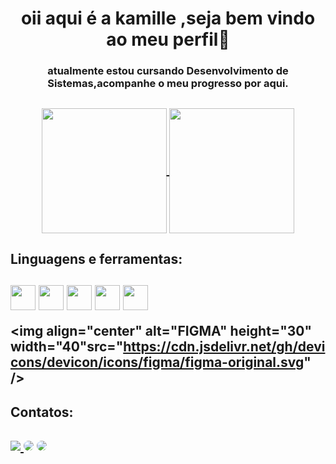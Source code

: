 
 <h1 align="center" >oii aqui é a kamille ,seja bem vindo ao meu perfil🌠</h1>

 <div align="center">
<h3 align="center" font-family = "Playpen Sans" >atualmente estou cursando Desenvolvimento de Sistemas,acompanhe o meu progresso por aqui. <h2/>
<a href="https://github.com/anuraghazra/github-readme-stats">
  <img height=200 align="center" src="https://github-readme-stats.vercel.app/api?username=KamiMilo&show_icons=true&theme=radical" />
</a>
<a href="https://github.com/anuraghazra/convoychat">
  <img height=200 align="center" src="https://github-readme-stats.vercel.app/api/top-langs/?username=KamiMilo&layout=donut&theme=radical" />
</a>
</div>
<div>
 <h2 font-family = "Playpen Sans">Linguagens e ferramentas: <h2>
  
<img align="center" height=40 src="https://cdn.jsdelivr.net/gh/devicons/devicon/icons/html5/html5-original.svg" />
<img align="center" height=40 src="https://cdn.jsdelivr.net/gh/devicons/devicon/icons/css3/css3-original.svg" />          
<img align="center" height=40 src="https://cdn.jsdelivr.net/gh/devicons/devicon/icons/csharp/csharp-original.svg" />
<img align="center" height=40 src="https://cdn.jsdelivr.net/gh/devicons/devicon/icons/vscode/vscode-original.svg" /> 
<img align="center" height=40 src="https://cdn.jsdelivr.net/gh/devicons/devicon/icons/microsoftsqlserver/microsoftsqlserver-plain-wordmark.svg" />
         
          
<img align="center" alt="FIGMA" height="30" width="40"src="https://cdn.jsdelivr.net/gh/devicons/devicon/icons/figma/figma-original.svg" />
</div>
   <div>
 <h2 font-family = "Playpen Sans" >Contatos:<h2>
 <a href = "mailto:kamille.senai@gmail.com"><img src="https://img.shields.io/badge/-Gmail-%23333?style=for-the-badge&logo=gmail&logoColor=white" target="_blank"</a>
<a href="https://www.instagram.com/kamilleland.png/" target="_blank"><img src="https://img.shields.io/badge/-Instagram-%23E4405F?style=for-the-badge&logo=instagram&logoColor=white" style="border-radius: 30px"></a>
   <a href="https://www.linkedin.com/in/kamille-milo-0a6155266" target="_blank"><img src="https://img.shields.io/badge/-LinkedIn-%230077B5?style=for-the-badge&logo=linkedin&logoColor=white" style="border-radius: 30px" target="_blank"></a> 
   </div>




